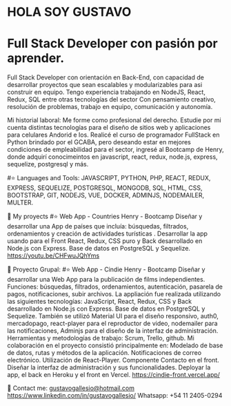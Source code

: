 # HOLA SOY GUSTAVO
# Full Stack Developer con pasión por aprender.

Full Stack Developer con orientación en Back-End, con capacidad de desarrollar proyectos que sean escalables y modularizables para asi construir en equipo. Tengo experiencia trabajando en NodeJS, React, Redux, SQL entre otras tecnologías del sector Con pensamiento creativo, resolución de problemas, trabajo en equipo, comunicación y autonomía. 

Mi historial laboral:
Me forme como profesional del derecho.  Estudie por mi cuenta distintas tecnologías para el diseño de sitios web y aplicaciones para celulares Andorid e Ios.  Realicé el curso de programador FullStack en Python brindado por el GCABA, pero deseando estar en mejores condiciones de empleabilidad para el sector, ingresé al Bootcamp de Henry, donde adquirí conocimeintos en javascript, react, redux, node.js, express, sequelize, postgresql y más.  

#⭐ Languages and Tools:
JAVASCRIPT, PYTHON, PHP, REACT, REDUX, EXPRESS, SEQUELIZE, POSTGRESQL, MONGODB, SQL, HTML, CSS, BOOTSTRAP, GIT, NODEJS, VUE, DOCKER, ADMINJS, NODEMAILER, MULTER.
 
📌 My proyects
#⭐ Web App - Countries
Henry - Bootcamp
Diseñar y desarrollar una App de países que incluía: búsquedas, filtrados, ordenamientos y creación de actividades turísticas .
Desarrollar la app usando para el Front React, Redux, CSS puro y Back desarrollado en Node.js con Express. Base de datos en PostgreSQL y Sequelize.
https://youtu.be/CHFwuJQhYms

📌 Proyecto Grupal:
#⭐ Web App - Cindie
Henry - Bootcamp
Diseñar y desarrollar una Web App para la publicación de films independientes. Funciones: búsquedas, filtrados, ordenamientos, autenticación, pasarela de pagos, notificaciones, subir archivos.
La appliación fue realizada utilizando las siguientes tecnologías: JavaScript, React, Redux, CSS y Back desarrollado en Node.js con Express. Base de datos en PostgreSQL y Sequelize. También se utilizó Material UI para el diseño responsivo, auth0, mercadopago, react-player para el reproductor de video, nodemailer para las notificaciones, Adminjs para el diseño de la interfaz de administración. 
Herramientas y metodologías de trabajo: Scrum, Trello, github.
Mi colaboración en el proyecto consistió principalmente en: Modelado de base de datos, rutas y métodos de la aplicación. Notificaciones de correo electrónico. Utilización de React-Player. Componente Contacto en el front. Diseñar la interfaz de administración y sus funcionalidades. Deployar la app, el back en Heroku y el front en Vercel. https://cindie-front.vercel.app/
 
📎 Contact me:
    gustavogallesio@hotmail.com
    https://www.linkedin.com/in/gustavogallesio/
    Whatsapp: +54 11 2405-0294
  
